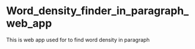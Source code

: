 # Word_density_finder_in_paragraph_web_app
This is web app used for to find word density in paragraph 
